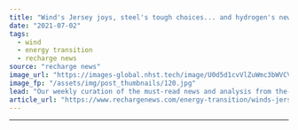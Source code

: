 ```yaml
---
title: "Wind's Jersey joys, steel's tough choices... and hydrogen's newest heavyweight"
date: "2021-07-02"
tags: 
  - wind
  - energy transition
  - recharge news
source: "recharge news"
image_url: "https://images-global.nhst.tech/image/U0d5d1cvVlZuWmc3bWVCVlFBRzN1eEZqenpZalNOdnY0U2VKL0RFamdIbz0=/nhst/binary/b61b730b1726b9250123982aaa7ca6cb"
image_fp: "/assets/img/post_thumbnails/120.jpg"
lead: "Our weekly curation of the must-read news and analysis from the-week-that-was in the global renewables industry"
article_url: "https://www.rechargenews.com/energy-transition/winds-jersey-joys-steels-tough-choices-and-hydrogens-newest-heavyweight/2-1-1034832"
---
```


---
